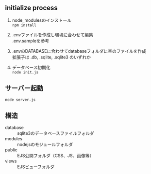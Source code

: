 initialize process
---

1. node_modulesのインストール<br>
```npm install```

1. .envファイルを作成し環境に合わせて編集<br>
.env.sampleを参考

1. .envのDATABASEに合わせてdatabaseフォルダに空のファイルを作成<br>
   拡張子は .db, .sqlite, .sqlite3 のいずれか

1. データベース初期化<br>
```node init.js```

サーバー起動
---
```node server.js```

構造
---
<dl>
  <dt>database</dt>
  <dd>sqlite3のデータベースファイルフォルダ</dd>
  <dt>modules</dt>
  <dd>nodejsのモジュールフォルダ</dd>
  <dt>public</dt>
  <dd>EJS公開フォルダ（CSS、JS、画像等）</dd>
  <dt>views</dt>
  <dd>EJSビューフォルダ</dd>
</dl>

